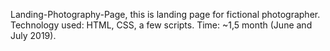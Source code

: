Landing-Photography-Page, this is landing page for fictional photographer.
Technology used: HTML, CSS, a few scripts.
Time: ~1,5 month (June and July 2019).


